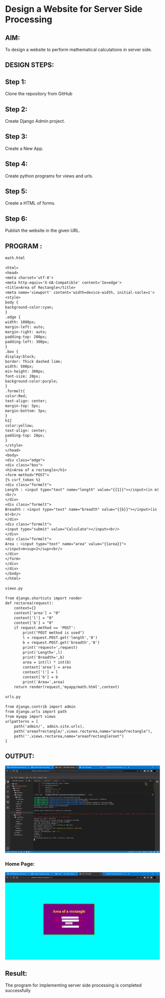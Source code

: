 # Design a Website for Server Side Processing

## AIM:
To design a website to perform mathematical calculations in server side.

## DESIGN STEPS:

## Step 1:
Clone the repository from GitHub

## Step 2:
Create Django Admin project.

## Step 3:
Create a New App.

## Step 4:
Create python programs for views and urls.

## Step 5:
Create a HTML of forms.

## Step 6:
Publish the website in the given URL.

## PROGRAM :
```
math.html

<html>
<head>
<meta charset='utf-8'>
<meta http-equiv='X-UA-Compatible' content='Ie=edge'>
<title>Area of Rectangle</title>
<meta name='viewport' content='width=device-width, initial-sacle=1'>
<style>
body {
background-color:cyan;
}
.edge {
width: 1080px;
margin-left: auto;
margin-right: auto;
padding-top: 200px;
padding-left: 300px;
}
.box {
display:block;
border: Thick dashed lime;
width: 500px;
min-height: 300px;
font-size: 20px;
background-color:purple;
}
.formelt{
color:Red;
text-align: center;
margin-top: 5px;
margin-bottom: 5px;
}
h1{
color:yellow;
text-align: center;
padding-top: 20px;
}
</style>
</head>
<body>
<div class="edge">
<div class="box">
<h1>Area of a rectangle</h1>
<form method="POST">
{% csrf_token %}
<div class="formelt">
Length : <input type="text" name="length" value="{{1}}"></input>(in m)<br/>
</div>
<div class="formelt">
Breadth : <input type="text" name="breadth" value="{{b}}"></input>(in m)<br/>
</div>
<div class="formelt">
<input type="submit" value="Calculate"></input><br/>
</div>
<div class="formelt">
Area : <input type="text" name="area" value="{{area}}"></input>m<sup>2</sup><br/>
</div>
</form>
</div>
</div>
</body>
</html>

views.py

from django.shortcuts import render
def rectarea(request):
    context={}
    context['area'] = "0"
    context['l'] = "0"
    context['b'] = "0"
    if request.method == 'POST':
        print("POST method is used")
        l = request.POST.get('length','0')
        b = request.POST.get('breadth','0')
        print('request=',request)
        print('Length=',l)
        print('Breadth=',b)
        area = int(l) * int(b)
        context['area'] = area
        context['l'] = l
        context['b'] = b
        print('Area=',area)
    return render(request,'myapp/math.html',context)

urls.py

from django.contrib import admin
from django.urls import path
from myapp import views
urlpatterns = [
    path('admin/', admin.site.urls),
    path('areaofrectangle/',views.rectarea,name="areaofrectangle"),
    path('',views.rectarea,name="areaofrectangleroot")
]
```
## OUTPUT:
![OUTPUT](./out.png)

### Home Page:
![Home Page](./home.png)

## Result:
The program for implementing server side processing is completed successfully
